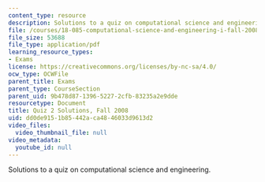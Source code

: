 ```yaml
---
content_type: resource
description: Solutions to a quiz on computational science and engineering.
file: /courses/18-085-computational-science-and-engineering-i-fall-2008/dd0de9151b85442aca4846033d9613d2_fall08qz2sol12.pdf
file_size: 53688
file_type: application/pdf
learning_resource_types:
- Exams
license: https://creativecommons.org/licenses/by-nc-sa/4.0/
ocw_type: OCWFile
parent_title: Exams
parent_type: CourseSection
parent_uid: 9b478d87-1396-5227-2cfb-83235a2e9dde
resourcetype: Document
title: Quiz 2 Solutions, Fall 2008
uid: dd0de915-1b85-442a-ca48-46033d9613d2
video_files:
  video_thumbnail_file: null
video_metadata:
  youtube_id: null
---
```

Solutions to a quiz on computational science and engineering.